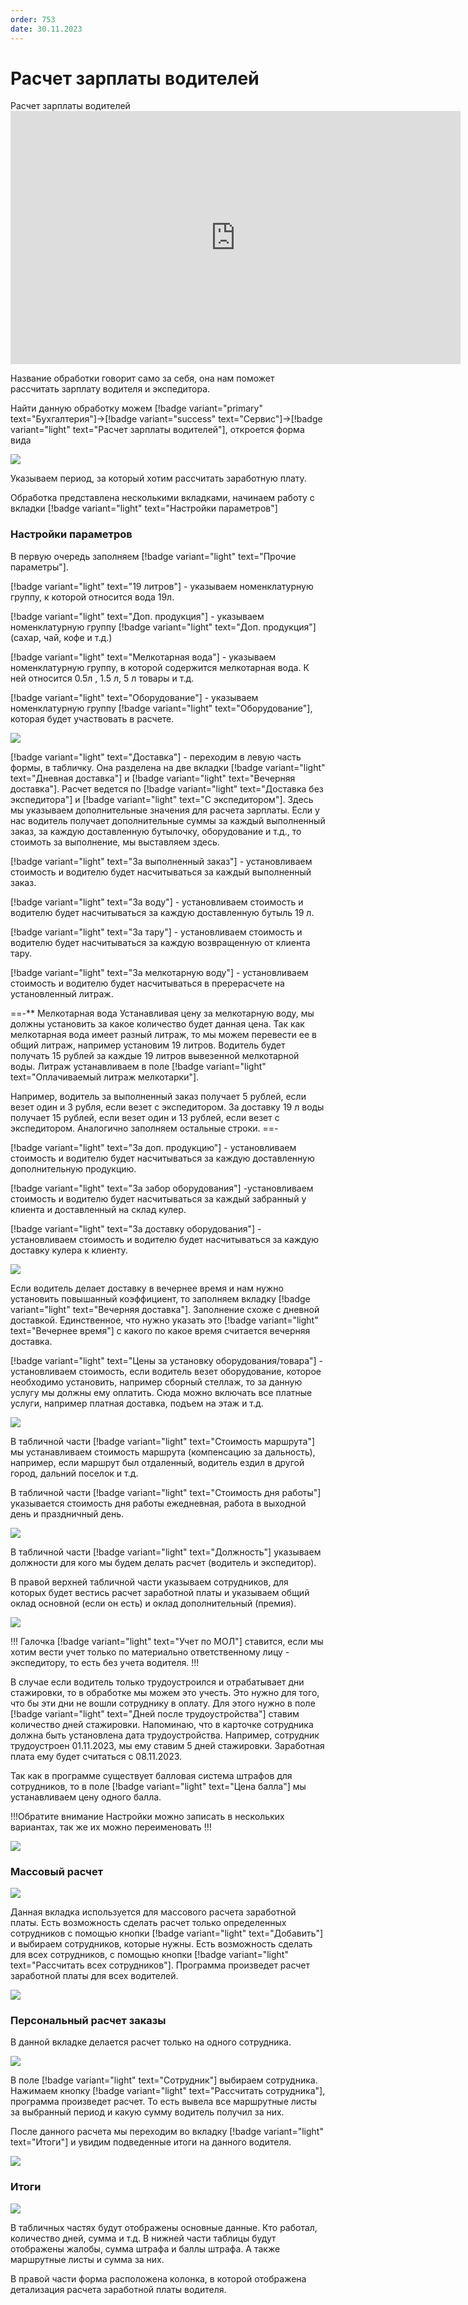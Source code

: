 ```yaml
---
order: 753
date: 30.11.2023
---
```

# Расчет зарплаты водителей

Расчет зарплаты водителей
      <iframe
        width="720"
        height="405"
        src="https://rutube.ru/play/embed/12befb6d193542dff60128441f96261b"
        frameBorder="0"
        allow="clipboard-write; autoplay"
        allowFullScreen
      ></iframe>
    
Название обработки говорит само за себя, она нам поможет рассчитать зарплату водителя и экспедитора.

Найти данную обработку можем [!badge variant="primary" text="Бухгалтерия"]->[!badge variant="success" text="Сервис"]->[!badge variant="light" text="Расчет зарплаты водителей"], откроется форма вида

![](\images\бухгалтер\рассчет.jpg)

Указываем период, за который хотим рассчитать заработную плату.

Обработка представлена несколькими вкладками, начинаем работу с вкладки  [!badge variant="light" text="Настройки параметров"]

### Настройки параметров

В первую очередь заполняем [!badge variant="light" text="Прочие параметры"]. 

[!badge variant="light" text="19 литров"] - указываем номенклатурную группу, к которой относится вода 19л. 

[!badge variant="light" text="Доп. продукция"] - указываем номенклатурную группу [!badge variant="light" text="Доп. продукция"] (сахар, чай, кофе и т.д.)

[!badge variant="light" text="Мелкотарная вода"] - указываем номенклатурную группу, в которой содержится мелкотарная вода. К ней относится 0.5л , 1.5 л, 5 л товары и т.д.

[!badge variant="light" text="Оборудование"] - указываем номенклатурную группу [!badge variant="light" text="Оборудование"], которая будет участвовать в расчете.

![](\images\бухгалтер\рассчет.gif)

[!badge variant="light" text="Доставка"] - переходим в левую часть формы, в табличку. Она разделена на две вкладки [!badge variant="light" text="Дневная доставка"] и [!badge variant="light" text="Вечерняя доставка"]. Расчет ведется по [!badge variant="light" text="Доставка без экспедитора"] и [!badge variant="light" text="С экспедитором"]. Здесь мы указываем дополнительные значения для расчета зарплаты. Если у нас водитель получает дополнительные суммы за каждый выполненный заказ, за каждую доставленную бутылочку, оборудование и т.д., то стоимоть за выполнение, мы выставляем здесь.

[!badge variant="light" text="За выполненный заказ"] - установливаем стоимость и водителю будет насчитываться за каждый выполненный заказ.

[!badge variant="light" text="За воду"] - установливаем стоимость и водителю будет насчитываться за каждую доставленную бутыль 19 л.

[!badge variant="light" text="За тару"] - установливаем стоимость и водителю будет насчитываться за каждую возвращенную от клиента тару.

[!badge variant="light" text="За мелкотарную воду"] - установливаем стоимость и водителю будет насчитываться в пререрасчете на установленный литраж.

==-** Мелкотарная вода
Устанавливая цену за мелкотарную воду, мы должны установить за какое количество будет данная цена. Так как мелкотарная вода имеет разный литраж, то мы можем перевести ее в общий литраж, например установим 19 литров. Водитель будет получать 15 рублей за каждые 19 литров вывезенной мелкотарной воды. Литраж устанавливаем в поле [!badge variant="light" text="Оплачиваемый литраж мелкотарки"].

Например, водитель за выполненный заказ получает 5 рублей, если везет один и 3 рубля, если везет с экспедитором.
За доставку 19 л воды получает 15 рублей, если везет один и 13 рублей, если везет с экспедитором. Аналогично заполняем остальные строки.
==-

[!badge variant="light" text="За доп. продукцию"] - установливаем стоимость и водителю будет насчитываться за каждую доставленную дополнительную продукцию.

[!badge variant="light" text="За забор оборудования"] -установливаем стоимость и водителю будет насчитываться за каждый забранный у клиента и доставленный на склад кулер.

[!badge variant="light" text="За доставку оборудования"] - установливаем стоимость и водителю будет насчитываться за каждую доставку кулера к клиенту.

![](\images\бухгалтер\рассчет1.gif)

Если водитель делает доставку в вечернее время и нам нужно установить повышанный коэффициент, то заполняем вкладку [!badge variant="light" text="Вечерняя доставка"]. Заполнение схоже с дневной доставкой. Единственное, что нужно указать это [!badge variant="light" text="Вечернее время"] с какого по какое время считается вечерняя доставка.

[!badge variant="light" text="Цены за установку оборудования/товара"] - установливаем стоимость, если водитель везет оборудование, которое необходимо установить, например сборный стеллаж, то за данную услугу мы должны ему оплатить. Сюда можно включать все платные услуги, например платная доставка, подъем на этаж и т.д. 

![](\images\бухгалтер\расчет3.gif)

В табличной части [!badge variant="light" text="Стоимость маршрута"] мы устанавливаем стоимость маршрута (компенсацию за дальность), например, если маршрут был отдаленный, водитель ездил в другой город, дальний поселок и т.д. 

В табличной части [!badge variant="light" text="Стоимость дня работы"] указывается стоимость дня работы ежедневная, работа в выходной день и праздничный день. 

![](\images\бухгалтер\расчет4.gif)

В табличной части [!badge variant="light" text="Должность"] указываем должности для кого мы будем делать расчет (водитель и экспедитор). 

В правой верхней табличной части указываем сотрудников, для которых будет вестись расчет заработной платы и указываем общий оклад основной (если он есть) и оклад дополнительный (премия).

![](\images\бухгалтер\расчет5.gif)

!!!
Галочка [!badge variant="light" text="Учет по МОЛ"] ставится, если мы хотим вести учет только по материально ответственному лицу - экспедитору, то есть без учета водителя.
!!!

В случае если водитель только трудоустроился и отрабатывает дни стажировки, то в обработке мы можем это учесть. Это нужно для того, что бы эти дни не вошли сотруднику в оплату. Для этого нужно в поле [!badge variant="light" text="Дней после трудоустройства"] ставим количество дней стажировки. Напоминаю, что в карточке сотрудника должна быть установлена дата трудоустройства. Например, сотрудник трудоустроен 01.11.2023, мы ему ставим 5 дней стажировки. Заработная плата ему будет считаться с 08.11.2023. 

Так как в программе существует балловая система штрафов для сотрудников, то в поле [!badge variant="light" text="Цена балла"] мы устанавливаем цену одного балла.

!!!Обратите внимание
Настройки можно записать в нескольких вариантах, так же их можно переименовать
!!!

![](\images\бухгалтер\расчет6.gif)

### Массовый расчет

![](\images\бухгалтер\расчет7.jpg)

Данная вкладка используется для массового расчета заработной платы. Есть возможность сделать расчет только определенных сотрудников с помощью кнопки [!badge variant="light" text="Добавить"] и выбираем сотрудников, которые нужны. Есть возможность сделать для всех сотрудников, с помощью кнопки [!badge variant="light" text="Рассчитать всех сотрудников"]. Программа произведет расчет заработной платы для всех водителей.

![](\images\бухгалтер\расчет7.gif)

### Персональный расчет заказы

В данной вкладке делается расчет только на одного сотрудника.

![](\images\бухгалтер\расчет9.jpg)

В поле [!badge variant="light" text="Сотрудник"] выбираем сотрудника. Нажимаем кнопку [!badge variant="light" text="Рассчитать сотрудника"], программа произведет расчет. То есть вывела все маршрутные листы за выбранный период и какую сумму водитель получил за них. 

После данного расчета мы переходим во вкладку [!badge variant="light" text="Итоги"] и увидим подведенные итоги на данного водителя.

![](\images\бухгалтер\расчет8.gif)

### Итоги

![](\images\бухгалтер\расчет8.jpg)

В табличных частях будут отображены основные данные. Кто работал, количество дней, сумма и т.д.
В нижней части таблицы будут отображены жалобы, сумма штрафа и баллы штрафа. А также маршрутные листы и сумма за них.

В правой части форма расположена колонка, в которой отображена детализация расчета заработной платы водителя.
